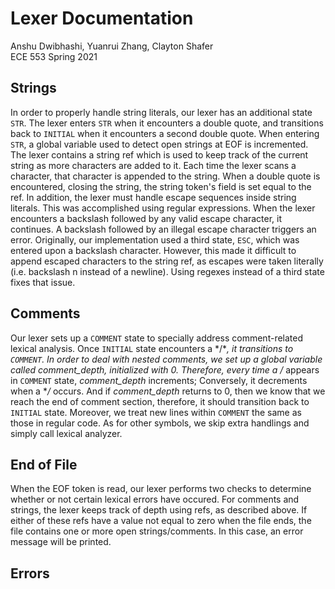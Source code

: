 # Lexer Documentation
Anshu Dwibhashi, Yuanrui Zhang, Clayton Shafer  
ECE 553 Spring 2021

## Strings
In order to properly handle string literals, our lexer has an additional state `STR`. The lexer enters `STR` when it encounters a double quote, and transitions back to `INITIAL` when it encounters a second double quote. When entering `STR`, a global variable used to detect open strings at EOF is incremented. 
The lexer contains a string ref which is used to keep track of the current string as more characters are added to it. Each time the lexer scans a character, that character is appended to the string. When a double quote is encountered, closing the string, the string token's field is set equal to the ref. 
In addition, the lexer must handle escape sequences inside string literals. This was accomplished using regular expressions. When the lexer encounters a backslash followed by any valid escape character, it continues. A backslash followed by an illegal escape character triggers an error. Originally, our implementation used a third state, `ESC`, which was entered upon a backslash character. However, this made it difficult to append escaped characters to the string ref, as escapes were taken literally (i.e. backslash n instead of a newline). Using regexes instead of a third state fixes that issue. 

## Comments
Our lexer sets up a `COMMENT` state to specially address comment-related lexical analysis. Once `INITIAL` state encounters a */**, it transitions to `COMMENT`. In order to deal with nested comments, we set up a global variable called *comment_depth*, initialized with 0. Therefore, every time a */** appears in `COMMENT` state, *comment_depth* increments; Conversely, it decrements when a **/* occurs. And if *comment_depth* returns to 0, then we know that we reach the end of comment section, therefore, it should transition back to `INITIAL` state. Moreover, we treat new lines within `COMMENT` the same as those in regular code. As for other symbols, we skip extra handlings and simply call lexical analyzer. 

## End of File
When the EOF token is read, our lexer performs two checks to determine whether or not certain lexical errors have 
occured. For comments and strings, the lexer keeps track of depth using refs, as described above. If either of these 
refs have a value not equal to zero when the file ends, the file contains one or more open strings/comments. In this
case, an error message will be printed. 
## Errors

